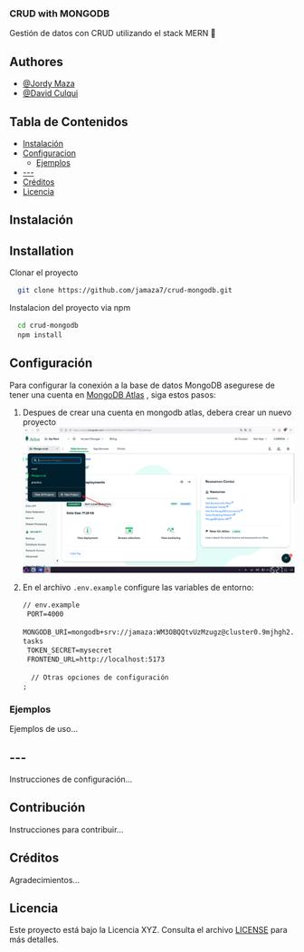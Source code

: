 ### CRUD with MONGODB

Gestión de datos con CRUD utilizando el stack MERN 🔄

## Authores

- [@Jordy Maza](https://github.com/jamaza7)
- [@David Culqui](https://www.github.com/)

## Tabla de Contenidos

- [Instalación](#instalación)
- [Configuracion](#Configuración)
  - [Ejemplos](#ejemplos)
- [---](#configuración)
- [Créditos](#créditos)
- [Licencia](#licencia)

## Instalación

## Installation

Clonar el proyecto

```bash
  git clone https://github.com/jamaza7/crud-mongodb.git

```

Instalacion del proyecto via npm

```bash
  cd crud-mongodb
  npm install

```

## Configuración

Para configurar la conexión a la base de datos MongoDB asegurese de tener una cuenta en [MongoDB Atlas](https://www.mongodb.com/atlas/database) , siga estos pasos:

1. Despues de crear una cuenta en mongodb atlas, debera crear un nuevo proyecto
   ![Mongo](src/assets/images/create_database_atlas.png)

2. En el archivo `.env.example` configure las variables de entorno:

   ```env
   // env.example
    PORT=4000
    MONGODB_URI=mongodb+srv://jamaza:WM3OBQQtvUzMzugz@cluster0.9mjhgh2.mongodb.net/mern-tasks
    TOKEN_SECRET=mysecret
    FRONTEND_URL=http://localhost:5173

     // Otras opciones de configuración
   ;
   ```

### Ejemplos

Ejemplos de uso...

## ---

Instrucciones de configuración...

## Contribución

Instrucciones para contribuir...

## Créditos

Agradecimientos...

## Licencia

Este proyecto está bajo la Licencia XYZ. Consulta el archivo [LICENSE](LICENSE) para más detalles.
